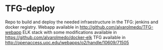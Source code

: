 # TFG-deploy

Repo to build and deploy the needed infraestructure in the TFG: jenkins and docker registry.
Webapp available in http://github.com/alvarolmedo/TFG-webapp
ELK stack with some modifications available in https://github.com/alvarolmedo/docker-elk
TFG available in http://openaccess.uoc.edu/webapps/o2/handle/10609/71505